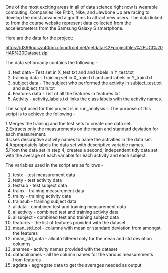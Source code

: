 One of the most exciting areas in all of data science right now is wearable computing. Companies like Fitbit, Nike, and Jawbone Up are racing to develop the most advanced algorithms to attract new users. The data linked to from the course website represent data collected from the accelerometers from the Samsung Galaxy S smartphone.  

Here are the data for the project:  

https://d396qusza40orc.cloudfront.net/getdata%2Fprojectfiles%2FUCI%20HAR%20Dataset.zip

The data set broadly contains the following -   
1. test data - Test set  in X_test.txt and and labels in Y_test.txt  
2. training data - Training set  in X_train.txt and and labels in Y_train.txt  
3. subject data - The subject who performed the activity in subject_test.txt and subject_train.txt  
4. Features data - List of all the features in features.txt
5. Activity - activity_labels.txt links the class labels with the activity names.

The script used for this project is in run_analysis.r. The purpose of this script is to achieve the following - 

1.Merges the training and the test sets to create one data set.  
2.Extracts only the measurements on the mean and standard deviation for each measurement.  
3.Uses descriptive activity names to name the activities in the data set.  
4.Appropriately labels the data set with descriptive variable names.  
5.From the data set in step 4, creates a second, independent tidy data set with the average of each variable for each activity and each subject.  

The variables used in the script are as follows -   
1. testx - test measurement data  
2. testy - test activity data  
3. testsub - test subject data  
4. trainx - training measurement data  
5. trainy - training activity data  
6. trainsub - training subject data  
7. alldata - combined test and training measurement data  
8. allactivity - combined test and training activity data  
9. allsubject - combined test and training subject data  
10. features - the list of features provided with the dataset  
11. mean_std_col - columns with mean or standard deviation from amongst the features  
12. mean_std_data - alldata filtered only for the mean and std deviation columns  
13. anames - activity names provided with the dataset  
14. datacolnames - all the column names for the various measurements from features  
15. agdata - aggregate data to get the averages needed as output  

